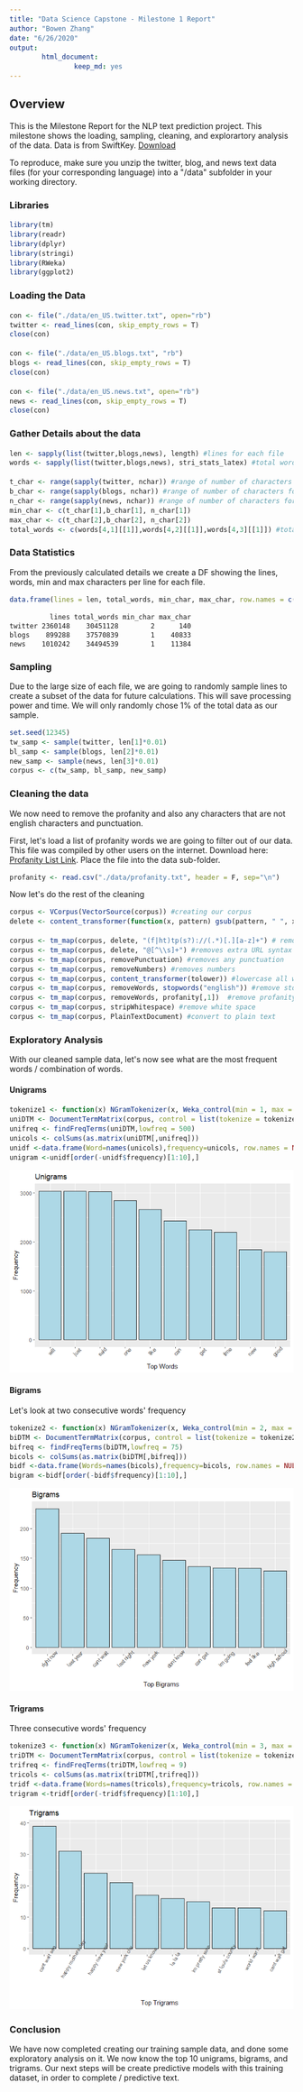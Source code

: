 ```yaml
---
title: "Data Science Capstone - Milestone 1 Report"
author: "Bowen Zhang"
date: "6/26/2020"
output: 
        html_document:
                keep_md: yes
---
```




## Overview
This is the Milestone Report for the NLP text prediction project. This milestone shows the loading, sampling, cleaning, and explorartory analysis of the data. Data is from SwiftKey.  [Download](https://d396qusza40orc.cloudfront.net/dsscapstone/dataset/Coursera-SwiftKey.zip)

To reproduce, make sure you unzip the twitter, blog, and news text data files (for your corresponding language) into a "/data" subfolder in your working directory. 

### Libraries

```r
library(tm)
library(readr)
library(dplyr)
library(stringi)
library(RWeka)
library(ggplot2)
```

### Loading the Data

```r
con <- file("./data/en_US.twitter.txt", open="rb")
twitter <- read_lines(con, skip_empty_rows = T)
close(con)

con <- file("./data/en_US.blogs.txt", "rb")
blogs <- read_lines(con, skip_empty_rows = T)
close(con)

con <- file("./data/en_US.news.txt", open="rb")
news <- read_lines(con, skip_empty_rows = T)
close(con)
```

### Gather Details about the data

```r
len <- sapply(list(twitter,blogs,news), length) #lines for each file
words <- sapply(list(twitter,blogs,news), stri_stats_latex) #total words

t_char <- range(sapply(twitter, nchar)) #range of number of characters for each line
b_char <- range(sapply(blogs, nchar)) #range of number of characters for each line
n_char <- range(sapply(news, nchar)) #range of number of characters for each line
min_char <- c(t_char[1],b_char[1], n_char[1]) 
max_char <- c(t_char[2],b_char[2], n_char[2])
total_words <- c(words[4,1][[1]],words[4,2][[1]],words[4,3][[1]]) #total words for each file
```

### Data Statistics
From the previously calculated details we create a DF showing the lines, words, min and max characters per line for each file. 

```r
data.frame(lines = len, total_words, min_char, max_char, row.names = c("twitter","blogs","news"))
```

```
          lines total_words min_char max_char
twitter 2360148    30451128        2      140
blogs    899288    37570839        1    40833
news    1010242    34494539        1    11384
```

### Sampling
Due to the large size of each file, we are going to randomly sample lines to create a subset of the data for future calculations. This will save processing power and time. We will only randomly chose 1% of the total data as our sample.

```r
set.seed(12345)
tw_samp <- sample(twitter, len[1]*0.01)
bl_samp <- sample(blogs, len[2]*0.01)
new_samp <- sample(news, len[3]*0.01)
corpus <- c(tw_samp, bl_samp, new_samp)
```

### Cleaning the data
We now need to remove the profanity and also any characters that are not english characters and punctuation.

First, let's load a list of profanity words we are going to filter out of our data. This file was compiled by other users on the internet. Download here: [Profanity List Link](http://gist.githubusercontent.com/ryanlewis/a37739d710ccdb4b406d/raw/3b70dd644cec678ddc43da88d30034add22897ef/google_twunter_lol). Place the file into the data sub-folder.

```r
profanity <- read.csv("./data/profanity.txt", header = F, sep="\n")
```
Now let's do the rest of the cleaning

```r
corpus <- VCorpus(VectorSource(corpus)) #creating our corpus
delete <- content_transformer(function(x, pattern) gsub(pattern, " ", x)) #create a custom delete function

corpus <- tm_map(corpus, delete, "(f|ht)tp(s?)://(.*)[.][a-z]+") # removes https
corpus <- tm_map(corpus, delete, "@[^\\s]+") #removes extra URL syntax
corpus <- tm_map(corpus, removePunctuation) #removes any punctuation
corpus <- tm_map(corpus, removeNumbers) #removes numbers
corpus <- tm_map(corpus, content_transformer(tolower)) #lowercase all words
corpus <- tm_map(corpus, removeWords, stopwords("english")) #remove stop words
corpus <- tm_map(corpus, removeWords, profanity[,1])  #remove profanity 
corpus <- tm_map(corpus, stripWhitespace) #remove white space
corpus <- tm_map(corpus, PlainTextDocument) #convert to plain text
```

### Exploratory Analysis
With our cleaned sample data, let's now see what are the most frequent words / combination of words. 

#### Unigrams

```r
tokenize1 <- function(x) NGramTokenizer(x, Weka_control(min = 1, max = 1))
uniDTM <- DocumentTermMatrix(corpus, control = list(tokenize = tokenize1))
unifreq <- findFreqTerms(uniDTM,lowfreq = 500)
unicols <- colSums(as.matrix(uniDTM[,unifreq]))
unidf <-data.frame(Word=names(unicols),frequency=unicols, row.names = NULL)
unigram <-unidf[order(-unidf$frequency)[1:10],] 
```
![](milestoneReport1_files/figure-html/figure1-1.png)<!-- -->

#### Bigrams
Let's look at two consecutive words' frequency

```r
tokenize2 <- function(x) NGramTokenizer(x, Weka_control(min = 2, max = 2))
biDTM <- DocumentTermMatrix(corpus, control = list(tokenize = tokenize2))
bifreq <- findFreqTerms(biDTM,lowfreq = 75)
bicols <- colSums(as.matrix(biDTM[,bifreq]))
bidf <-data.frame(Words=names(bicols),frequency=bicols, row.names = NULL)
bigram <-bidf[order(-bidf$frequency)[1:10],] 
```
![](milestoneReport1_files/figure-html/unnamed-chunk-10-1.png)<!-- -->

#### Trigrams
Three consecutive words' frequency 

```r
tokenize3 <- function(x) NGramTokenizer(x, Weka_control(min = 3, max = 3))
triDTM <- DocumentTermMatrix(corpus, control = list(tokenize = tokenize3))
trifreq <- findFreqTerms(triDTM,lowfreq = 9)
tricols <- colSums(as.matrix(triDTM[,trifreq]))
tridf <-data.frame(Words=names(tricols),frequency=tricols, row.names = NULL)
trigram <-tridf[order(-tridf$frequency)[1:10],] 
```
![](milestoneReport1_files/figure-html/unnamed-chunk-12-1.png)<!-- -->

### Conclusion
We have now completed creating our training sample data, and done some exploratory analysis on it. We now know the top 10 unigrams, bigrams, and trigrams. Our next steps will be create predictive models with this training dataset, in order to complete / predictive text. 


